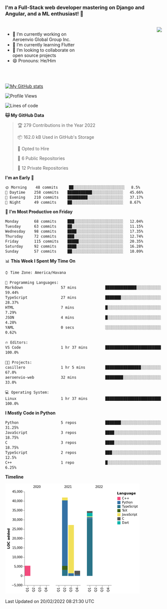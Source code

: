 ### I'm a Full-Stack web developer mastering on Django and Angular, and a ML enthusiast!  👋

<br/>

<img align="right" height="250"  src="https://media1.giphy.com/media/qgQUggAC3Pfv687qPC/giphy.gif?cid=ecf05e470ttfxgsj072btembitu1zn4ti3t3cdyg4jo5b3by&rid=giphy.gif&ct=g" />

 <div style="width:50%">
    <ul>
      <li>🔭 I’m currently working on Aeroenvio Global Group Inc.</li>
      <li>🌱 I’m currently learning Flutter</li>
      <li>👯 I’m looking to collaborate on open source projects</li>
      <li>😄 Pronouns: He/Him</li>
<!--       <li>⚡ Fun fact: I started my first professional project for a company as web dev without knowing any JS </li> -->
    </ul>
  </div>
  
<br/><br/><br/>
[![My GitHub stats](https://github-readme-stats.vercel.app/api?username=dfg-98&show_icons=true&theme=radical)](https://github.com/anuraghazra/github-readme-stats)


<!--START_SECTION:waka-->
![Profile Views](http://img.shields.io/badge/Profile%20Views-30-blue)

![Lines of code](https://img.shields.io/badge/From%20Hello%20World%20I%27ve%20Written-112%20Thousand%20lines%20of%20code-blue)

**🐱 My GitHub Data** 

> 🏆 279 Contributions in the Year 2022
 > 
> 📦 162.0 kB Used in GitHub's Storage 
 > 
> 💼 Opted to Hire
 > 
> 📜 6 Public Repositories 
 > 
> 🔑 12 Private Repositories  
 > 
**I'm an Early 🐤** 

```text
🌞 Morning    48 commits     ██░░░░░░░░░░░░░░░░░░░░░░░   8.5% 
🌆 Daytime    258 commits    ███████████░░░░░░░░░░░░░░   45.66% 
🌃 Evening    210 commits    █████████░░░░░░░░░░░░░░░░   37.17% 
🌙 Night      49 commits     ██░░░░░░░░░░░░░░░░░░░░░░░   8.67%

```
📅 **I'm Most Productive on Friday** 

```text
Monday       68 commits     ███░░░░░░░░░░░░░░░░░░░░░░   12.04% 
Tuesday      63 commits     ██░░░░░░░░░░░░░░░░░░░░░░░   11.15% 
Wednesday    98 commits     ████░░░░░░░░░░░░░░░░░░░░░   17.35% 
Thursday     72 commits     ███░░░░░░░░░░░░░░░░░░░░░░   12.74% 
Friday       115 commits    █████░░░░░░░░░░░░░░░░░░░░   20.35% 
Saturday     92 commits     ████░░░░░░░░░░░░░░░░░░░░░   16.28% 
Sunday       57 commits     ██░░░░░░░░░░░░░░░░░░░░░░░   10.09%

```


📊 **This Week I Spent My Time On** 

```text
⌚︎ Time Zone: America/Havana

💬 Programming Languages: 
Markdown                 57 mins             ██████████████░░░░░░░░░░░   59.44% 
TypeScript               27 mins             ███████░░░░░░░░░░░░░░░░░░   28.37% 
HTML                     7 mins              █░░░░░░░░░░░░░░░░░░░░░░░░   7.29% 
JSON                     4 mins              █░░░░░░░░░░░░░░░░░░░░░░░░   4.28% 
YAML                     0 secs              ░░░░░░░░░░░░░░░░░░░░░░░░░   0.62%

🔥 Editors: 
VS Code                  1 hr 37 mins        █████████████████████████   100.0%

🐱‍💻 Projects: 
casillero                1 hr 5 mins         ████████████████░░░░░░░░░   67.0% 
aeroenvio-web            32 mins             ████████░░░░░░░░░░░░░░░░░   33.0%

💻 Operating System: 
Linux                    1 hr 37 mins        █████████████████████████   100.0%

```

**I Mostly Code in Python** 

```text
Python                   5 repos             ███████░░░░░░░░░░░░░░░░░░   31.25% 
JavaScript               3 repos             ████░░░░░░░░░░░░░░░░░░░░░   18.75% 
C                        3 repos             ████░░░░░░░░░░░░░░░░░░░░░   18.75% 
TypeScript               2 repos             ███░░░░░░░░░░░░░░░░░░░░░░   12.5% 
C++                      1 repo              █░░░░░░░░░░░░░░░░░░░░░░░░   6.25%

```


**Timeline**

![Chart not found](https://raw.githubusercontent.com/dfg-98/dfg-98/main/charts/bar_graph.png) 


 Last Updated on 20/02/2022 08:21:30 UTC
<!--END_SECTION:waka-->
